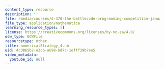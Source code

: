 ```yaml
---
content_type: resource
description: ''
file: /media/courses/6-370-the-battlecode-programming-competition-january-iap-2013/4c3865b2e3c6a698bd7c1efff39b7ee5_numericalStrategy_4.nb
file_type: application/mathematica
learning_resource_types: []
license: https://creativecommons.org/licenses/by-nc-sa/4.0/
ocw_type: OCWFile
resourcetype: Other
title: numericalStrategy_4.nb
uid: 4c3865b2-e3c6-a698-bd7c-1efff39b7ee5
video_metadata:
  youtube_id: null
---
```

